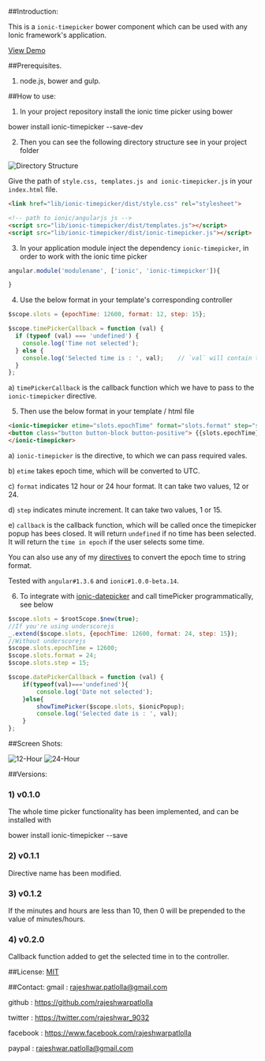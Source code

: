 ##Introduction:

This is a `ionic-timepicker` bower component which can be used with any Ionic framework's application.

[View Demo](http://rajeshwarpatlolla.github.io/TimePickerForIonicFramework/demo/ "Demo") 

##Prerequisites.

1) node.js, bower and gulp.

##How to use:

1) In your project repository install the ionic time picker using bower

bower install ionic-timepicker --save-dev

2) Then you can see the following directory structure see in your project folder

![Directory Structure](https://lh3.googleusercontent.com/_s2lFLFfgYSUfhdmZO0r4w6td80dEErTN4pLc7Louo8=w200-h300-p-no "Directory Structure")

Give the path of  `style.css, templates.js and ionic-timepicker.js` in your `index.html` file.

````html
<link href="lib/ionic-timepicker/dist/style.css" rel="stylesheet">

<!-- path to ionic/angularjs js -->
<script src="lib/ionic-timepicker/dist/templates.js"></script>
<script src="lib/ionic-timepicker/dist/ionic-timepicker.js"></script>
````    

3) In your application module inject the dependency `ionic-timepicker`, in order to work with the ionic time picker

````javascript
angular.module('modulename', ['ionic', 'ionic-timepicker']){

}
````

4) Use the below format in your template's corresponding controller

````javascript
$scope.slots = {epochTime: 12600, format: 12, step: 15};

$scope.timePickerCallback = function (val) {
  if (typeof (val) === 'undefined') {
    console.log('Time not selected');
  } else {
    console.log('Selected time is : ', val);	// `val` will contain the selected time in epoch
  }
};
````

a) `timePickerCallback` is the callback function which we have to pass to the `ionic-timepicker` directive.

5) Then use the below format in your template / html file

````html
<ionic-timepicker etime="slots.epochTime" format="slots.format" step="slots.step" callback="timePickerCallback">    
<button class="button button-block button-positive"> {{slots.epochTime}} </button>
</ionic-timepicker>
````


a) `ionic-timepicker` is the directive, to which we can pass required vales.

b) `etime` takes epoch time, which will be converted to UTC.

c) `format` indicates 12 hour or 24 hour format. It can take two values, 12 or 24.

d) `step` indicates minute increment. It can take two values, 1 or 15.

e) `callback` is the callback function, which will be called once the timepicker popup has bees closed. It will return `undefined` if no time has been selected. It will return the `time in epoch` if the user selects some time.

You can also use any of my [directives](https://github.com/rajeshwarpatlolla/my-angularjs-directives) to convert the epoch time to string format.

Tested with `angular#1.3.6` and `ionic#1.0.0-beta.14`. 

6) To integrate with [ionic-datepicker](https://github.com/rajeshwarpatlolla/ionic-datepicker "ionic-datepicker") and call timePicker programmatically, see below

````javascript
$scope.slots = $rootScope.$new(true);
//If you're using underscorejs
_.extend($scope.slots, {epochTime: 12600, format: 24, step: 15});
//Without underscorejs
$scope.slots.epochTime = 12600;
$scope.slots.format = 24;
$scope.slots.step = 15;

$scope.datePickerCallback = function (val) {
    if(typeof(val)==='undefined'){      
        console.log('Date not selected');
    }else{
        showTimePicker($scope.slots, $ionicPopup);
        console.log('Selected date is : ', val);
    }
};
````

##Screen Shots:

![12-Hour](https://lh6.googleusercontent.com/-UL18wuskI_A/VNHkGj8tdwI/AAAAAAAADdU/5tBbZcF6_es/w328-h494-no/TimePicker-1.jpg "12-Hour")
![24-Hour](https://lh5.googleusercontent.com/-xgqgH2zRSuA/VNHkGQ6R8cI/AAAAAAAADdQ/5gGJ1nUqmA0/w328-h494-no/TimePicker-2.jpg "24-Hour.")

##Versions:

### 1) v0.1.0
The whole time picker functionality has been implemented, and can be installed with 

bower install ionic-timepicker --save

### 2) v0.1.1
Directive name has been modified.

### 3) v0.1.2
If the minutes and hours are less than 10, then 0 will be prepended to the value of minutes/hours.

### 4) v0.2.0
Callback function added to get the selected time in to the controller.

##License:
[MIT](https://github.com/rajeshwarpatlolla/ionic-timepicker/blob/master/LICENSE.MD "MIT")

##Contact:
gmail : rajeshwar.patlolla@gmail.com

github : https://github.com/rajeshwarpatlolla

twitter : https://twitter.com/rajeshwar_9032

facebook : https://www.facebook.com/rajeshwarpatlolla

paypal : rajeshwar.patlolla@gmail.com

